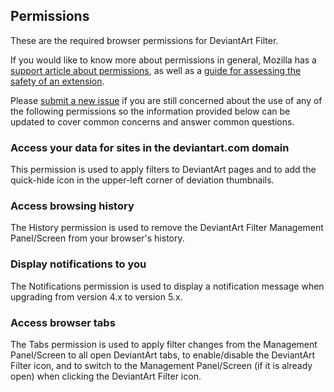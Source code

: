 ## Permissions
These are the required browser permissions for DeviantArt Filter.

If you would like to know more about permissions in general, Mozilla has a [support article about permissions](https://support.mozilla.org/en-US/kb/permission-request-messages-firefox-extensions), as well as a [guide for assessing the safety of an extension](https://support.mozilla.org/en-US/kb/tips-assessing-safety-extension).

Please [submit a new issue](https://github.com/rthaut/deviantART-Filter/issues/new) if you are still concerned about the use of any of the following permissions so the information provided below can be updated to cover common concerns and answer common questions.

### Access your data for sites in the deviantart.com domain
This permission is used to apply filters to DeviantArt pages and to add the quick-hide icon in the upper-left corner of deviation thumbnails.

### Access browsing history
The History permission is used to remove the DeviantArt Filter Management Panel/Screen from your browser's history.

### Display notifications to you
The Notifications permission is used to display a notification message when upgrading from version 4.x to version 5.x.

### Access browser tabs
The Tabs permission is used to apply filter changes from the Management Panel/Screen to all open DeviantArt tabs, to enable/disable the DeviantArt Filter icon, and to switch to the Management Panel/Screen (if it is already open) when clicking the DeviantArt Filter icon.
